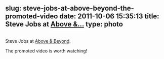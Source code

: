 slug: steve-jobs-at-above-beyond-the-promoted-video
date: 2011-10-06 15:35:13
title: Steve Jobs at [Above &...](http://aboveandbeyond.nu/)
type: photo
---

<img src="{{@asset.url swerner/tumblr/2011-10-06-steve-jobs-at-above-beyond-the-promoted-video-e9b60135ea.png}}" alt=""/>

Steve Jobs at [Above & Beyond](http://aboveandbeyond.nu/).

 The promoted video is worth watching!
